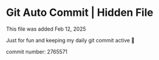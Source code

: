 # Git Auto Commit | Hidden File

This file was added Feb 12, 2025

Just for fun and keeping my daily git commit active 🤪

commit number: 2765571
